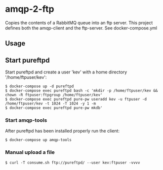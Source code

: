 # amqp-2-ftp
Copies the contents of a RabbitMQ queue into an ftp server. This project defines both the amqp-client and the ftp-server. See docker-compose.yml

## Usage

## Start pureftpd
Start pureftpd and create a user 'kev' with a home directory '/home/ftpuser/kev':
```
$ docker-compose up -d pureftpd
$ docker-compose exec pureftpd bash -c 'mkdir -p /home/ftpuser/kev && chown -R ftpuser:ftpgroup /home/ftpuser/kev'
$ docker-compose exec pureftpd pure-pw useradd kev -u ftpuser -d /home/ftpuser/kev -t 1024 -T 1024 -y 1 -m
$ docker-compose exec pureftpd pure-pw mkdb'
```

### Start amqp-tools
After pureftpd has been installed properly run the client:
```
$ docker-compose up amqp-tools
```

### Manual upload a file 
```
$ curl -T consume.sh ftp://pureftpd/ --user kev:ftpuser -vvvv
```
